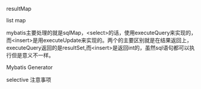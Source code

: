 resultMap 

list map



mybatis主要处理的就是sqlMap，\<select>的话，使用executeQuery来实现的，而\<insert>是用executeUpdate来实现的。两个的主要区别就是在结果返回上，executeQuery返回的是resultSet,而\<insert>是返回int的，虽然sql语句都可以执行但是意义不一样。



Mybatis Generator

selective 注意事项



